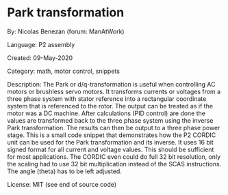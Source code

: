 # Park transformation

By: Nicolas Benezan (forum: ManAtWork)

Language: P2 assembly

Created: 09-May-2020

Category: math, motor control, snippets

Description:
The Park or d/q-transformation is useful when controlling AC motors or brushless servo motors. It transforms currents or voltages from a three phase system with stator reference into a rectangular coordinate system that is referenced to the rotor. The output can be treated as if the motor was a DC machine. After calculations (PID control) are done the values are transformed back to the three phase system using the inverse Park transformation. The results can then be output to a three phase power stage.
This is a small code snippet that demonstrates how the P2 CORDIC unit can be used for the Park transformation and its inverse. It uses 16 bit signed format for all current and voltage values. This should be sufficient for most applications. The CORDIC even could do full 32 bit resolution, only the scaling had to use 32 bit multiplication instead of the SCAS instructions. The angle (theta) has to be left adjusted.

License: MIT (see end of source code)
